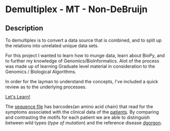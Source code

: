 # Demultiplex - MT - Non-DeBruijn



## Description

To demultiplex is to convert a data source that is combined, and to split up the relations into unrelated unique data sets.

For this project I wanted to learn how to munge data, learn about BioPy, and to further my knowledge of Genomics/BioInformatics. Alot of the process was made up of learning Graduate level material in consideration to the Genomics / Biological Algorithms.

In order for the layman to understand the concepts, I've included a quick review as to the underlying processes.

[Let's Learn!](/grokGenomics.md)

The [sequence file](./munge/hawkins_pooled_sequences.fastq) has barcodes(an amino acid chain) that read for the symptoms associated with the clinical data of the [patients](./munge/harrington_clinical_data.txt). By comparing and contrasting the motifs for each patient we are able to distinguish between wild types (*type of mutation*) and the reference disease [dgorgon](./munge/dgorgon_reference.fa).
